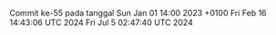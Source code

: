Commit ke-55 pada tanggal Sun Jan 01 14:00 2023 +0100
Fri Feb 16 14:43:06 UTC 2024
Fri Jul  5 02:47:40 UTC 2024
